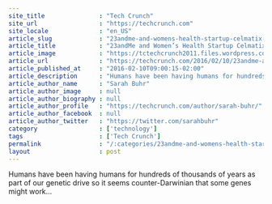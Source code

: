 ```yaml
---
site_title               : "Tech Crunch"
site_url                 : "https://techcrunch.com"
site_locale              : "en_US"
article_slug             : "23andme-and-womens-health-startup-celmatix-combine-forces-to-research-genes-affecting-infertility"
article_title            : "23andMe and Women’s Health Startup Celmatix Combine Forces To Research Genes Affecting Infertility"
article_image            : "https://tctechcrunch2011.files.wordpress.com/2016/02/3315221974_657da07e23_o-1.jpg?w=764&h=400&crop=1"
article_url              : "https://techcrunch.com/2016/02/10/23andme-and-womens-health-startup-celmatix-combine-forces-to-research-genetic-factors-affecting-infertility/"
article_published_at     : "2016-02-10T09:00:15-02:00"
article_description      : "Humans have been having humans for hundreds of thousands of years as part of our genetic drive so it seems counter-Darwinian that some genes might work..."
article_author_name      : "Sarah Buhr"
article_author_image     : null
article_author_biography : null
article_author_profile   : "https://techcrunch.com/author/sarah-buhr/"
article_author_facebook  : null
article_author_twitter   : "https://twitter.com/sarahbuhr"
category                 : ['technology']
tags                     : ['Tech Crunch']
permalink                : "/:categories/23andme-and-womens-health-startup-celmatix-combine-forces-to-research-genes-affecting-infertility/"
layout                   : post
---
```


Humans have been having humans for hundreds of thousands of years as part of our genetic drive so it seems counter-Darwinian that some genes might work...
